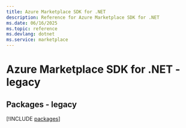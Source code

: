 ```yaml
---
title: Azure Marketplace SDK for .NET
description: Reference for Azure Marketplace SDK for .NET
ms.date: 06/16/2025
ms.topic: reference
ms.devlang: dotnet
ms.service: marketplace
---
```

# Azure Marketplace SDK for .NET - legacy
## Packages - legacy
[!INCLUDE [packages](marketplace-index.md)]